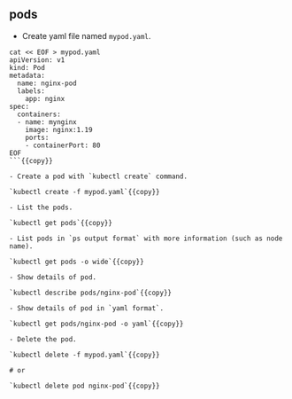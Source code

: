 ## pods

- Create yaml file named `mypod.yaml`.

```
cat << EOF > mypod.yaml
apiVersion: v1
kind: Pod
metadata:
  name: nginx-pod
  labels:
    app: nginx
spec:
  containers:
  - name: mynginx
    image: nginx:1.19
    ports:
    - containerPort: 80
EOF
```{{copy}}

- Create a pod with `kubectl create` command.

`kubectl create -f mypod.yaml`{{copy}}

- List the pods.

`kubectl get pods`{{copy}}

- List pods in `ps output format` with more information (such as node name).
  
`kubectl get pods -o wide`{{copy}}

- Show details of pod.

`kubectl describe pods/nginx-pod`{{copy}}

- Show details of pod in `yaml format`.
  
`kubectl get pods/nginx-pod -o yaml`{{copy}}

- Delete the pod.

`kubectl delete -f mypod.yaml`{{copy}}

# or

`kubectl delete pod nginx-pod`{{copy}}